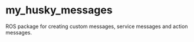 # my_husky_messages

ROS package for creating custom messages, service messages and action messages.
